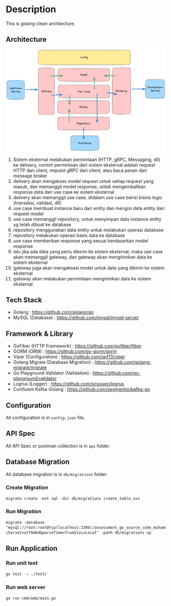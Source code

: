 # Description

This is golang clean architecture.

## Architecture

![Clean Architecture](architecture.png)

1. Sistem eksternal melakukan permintaan (HTTP, gRPC, Messaging, dll) ke delivery, contoh permintaan dari sistem eksternal adalah request HTTP dari client, request gRPC dari client, atau baca pesan dari message broker
2. delivery akan mengakses model request untuk setiap request yang masuk, dan memanggil model response, untuk mengembalikan response data dari use case ke sistem eksternal
3. delivery akan memanggil use case, didalam use case berisi bisnis logic (transaksi, validasi, dll) 
4. use case membuat instance baru dari entity dan mengisi data entity dari request model
5. use case memanggil repository, untuk menyimpan data instance entity yg telah dibuat ke database
6. repository menggunakan data entity untuk melakukan operasi database
7. repository melakukan operasi basis data ke database
8. use case memberikan response yang sesuai berdasarkan model response
9. lalu jika ada data yang perlu dikirim ke sistem eksternal, maka use case akan memanggil gateway, dan gateway akan mengirimkan data ke sistem eksternal
10. gateway juga akan mengaksesl model untuk data yang dikirim ke sistem eksternal
11. gateway akan melakukan permintaan mengirimkan data ke sistem eksternal

## Tech Stack

- Golang : https://github.com/golang/go
- MySQL (Database) : https://github.com/mysql/mysql-server

## Framework & Library

- GoFiber (HTTP Framework) : https://github.com/gofiber/fiber
- GORM (ORM) : https://github.com/go-gorm/gorm
- Viper (Configuration) : https://github.com/spf13/viper
- Golang Migrate (Database Migration) : https://github.com/golang-migrate/migrate
- Go Playground Validator (Validation) : https://github.com/go-playground/validator
- Logrus (Logger) : https://github.com/sirupsen/logrus
- Confluent Kafka Golang : https://github.com/segmentio/kafka-go

## Configuration

All configuration is in `config.json` file.

## API Spec

All API Spec or postman collection is in `api` folder.

## Database Migration

All database migration is in `db/migrations` folder.

### Create Migration

```shell
migrate create -ext sql -dir db/migrations create_table_xxx
```

### Run Migration

```shell
migrate -database "mysql://root:root@tcp(localhost:3306)/assessment_go_source_code_muhammad_aditya?charset=utf8mb4&parseTime=True&loc=Local" -path db/migrations up
```

## Run Application

### Run unit test

```bash
go test -v ./test/
```

### Run web server

```bash
go run cmd/web/main.go
```
